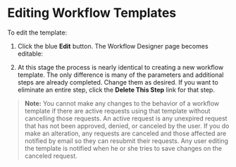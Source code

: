 [title]: # (Editing Workflow Templates)
[tags]: # (Workflow)
[priority]: # (1000)

# Editing Workflow Templates

To edit the template:

1. Click the blue **Edit** button. The Workflow Designer page becomes editable:

1. At this stage the process is nearly identical to creating a new workflow template. The only difference is many of the parameters and additional steps are already completed. Change them as desired. If you want to eliminate an entire step, click the **Delete This Step** link for that step.

> **Note:** You cannot make any changes to the behavior of a workflow template if there are active requests using that template without cancelling those requests. An active request is any unexpired request that has not been approved, denied, or canceled by the user. If you do make an alteration, any requests are canceled and those affected are notified by email so they can resubmit their requests. Any user editing the template is notified when he or she tries to save changes on the canceled request.
